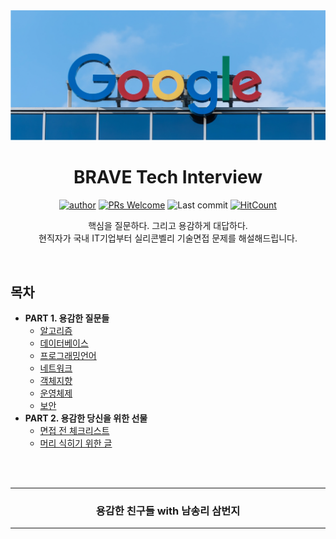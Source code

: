 <div align=center>

<img src="_raw/google-flat.png" />

# BRAVE Tech Interview

[![author](https://img.shields.io/badge/author-covenant-brightgreen.svg?style=flat-square)](https://covenant.tistory.com/)
[![PRs Welcome](https://img.shields.io/badge/PRs-welcome-brightgreen.svg?style=flat-square)](https://github.com/brave-people/Dev-Event/pulls)
![Last commit](https://img.shields.io/github/last-commit/brave-people/Dev-Event?style=flat-square)
[![HitCount](http://hits.dwyl.com/brave-people/brave-tech-interview.svg)](http://hits.dwyl.com/brave-people/brave-tech-interview)

핵심을 질문하다. 그리고 용감하게 대답하다. <br />
현직자가 국내 IT기업부터 실리콘벨리 기술면접 문제를 해설해드립니다.

</div>

<br />

## 목차

- __PART 1. 용감한 질문들__
	- [알고리즘](./contents/algorithm.md)
	- [데이터베이스](./contents/database.md)
	- [프로그래밍언어](./contents/language.md)
	- [네트워크](./contents/network.md)
	- [객체지향](./contents/oop.md)
	- [운영체제](./contents/os.md)
	- [보안](./contents/security.md)
- __PART 2. 용감한 당신을 위한 선물__
	- [면접 전 체크리스트](./contents/before30mins.md)
	- [머리 식히기 위한 글](./contents/source.md)

<br />
<br />
<div align=center>
  <hr />
    <h3> 용감한 친구들 with 남송리 삼번지 </h3>
  <hr />
</div>

